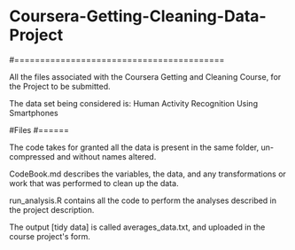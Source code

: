 # Coursera-Getting-Cleaning-Data-Project
#=========================================

All the files associated with the Coursera Getting and Cleaning Course, for the Project to be submitted.

The data set being considered is: Human Activity Recognition Using Smartphones

#Files
#======

The code takes for granted all the data is present in the same folder, un-compressed and without names altered.

CodeBook.md describes the variables, the data, and any transformations or work that was performed to clean up the data.

run_analysis.R contains all the code to perform the analyses described in the project description.

The output [tidy data] is called averages_data.txt, and uploaded in the course project's form.
